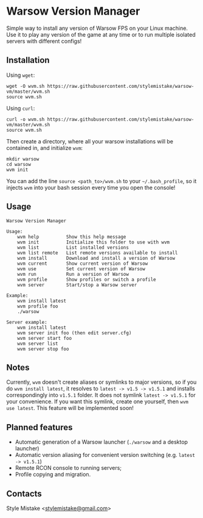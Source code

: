 # Warsow Version Manager

Simple way to install any version of Warsow FPS on your Linux machine. Use it
to play any version of the game at any time or to run multiple isolated servers
with different configs!


## Installation

Using `wget`:

```
wget -O wvm.sh https://raw.githubusercontent.com/stylemistake/warsow-vm/master/wvm.sh
source wvm.sh
```

Using `curl`:

```
curl -o wvm.sh https://raw.githubusercontent.com/stylemistake/warsow-vm/master/wvm.sh
source wvm.sh
```

Then create a directory, where all your warsow installations will be contained
in, and initialize `wvm`:

```
mkdir warsow
cd warsow
wvm init
```

You can add the line `source <path_to>/wvm.sh` to your `~/.bash_profile`, so
it injects `wvm` into your bash session every time you open the console!


## Usage

```
Warsow Version Manager

Usage:
    wvm help          Show this help message
    wvm init          Initialize this folder to use with wvm
    wvm list          List installed versions
    wvm list remote   List remote versions available to install
    wvm install       Download and install a version of Warsow
    wvm current       Show current version of Warsow
    wvm use           Set current version of Warsow
    wvm run           Run a version of Warsow
    wvm profile       Show profiles or switch a profile
    wvm server        Start/stop a Warsow server

Example:
    wvm install latest
    wvm profile foo
    ./warsow

Server example:
    wvm install latest
    wvm server init foo (then edit server.cfg)
    wvm server start foo
    wvm server list
    wvm server stop foo
```


## Notes

Currently, `wvm` doesn't create aliases or symlinks to major versions, so if
you do `wvm install latest`, it resolves to `latest -> v1.5 -> v1.5.1` and
installs correspondingly into `v1.5.1` folder. It does not symlink
`latest -> v1.5.1` for your convenience. If you want this symlink, create one
yourself, then `wvm use latest`. This feature will be implemented soon!


## Planned features

* Automatic generation of a Warsow launcher (`./warsow` and a desktop launcher)
* Automatic version aliasing for convenient version switching (e.g.
`latest -> v1.5.1`)
* Remote RCON console to running servers;
* Profile copying and migration.


## Contacts

Style Mistake <[stylemistake@gmail.com]>

[stylemistake.com]: http://stylemistake.com
[stylemistake@gmail.com]: mailto:stylemistake@gmail.com
